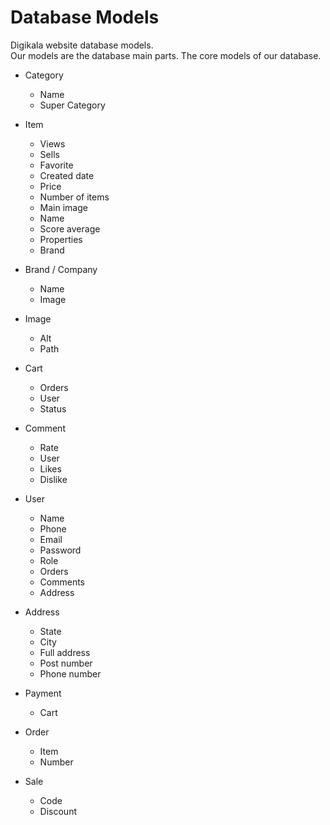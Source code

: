 # Database Models

Digikala website database models.<br />
Our models are the database main parts. The core models of our database.<br />

- Category 
	- Name 
	- Super Category 
	
- Item
	- Views
	- Sells
	- Favorite
	- Created date
	- Price 
	- Number of items
	- Main image
	- Name 
	- Score average
	- Properties
	- Brand 
	
- Brand / Company
	- Name 
	- Image

- Image
	- Alt 
	- Path

- Cart 
	- Orders
	- User
	- Status
	
- Comment
	- Rate
	- User
	- Likes
	- Dislike
	
- User 
	- Name 
	- Phone 
	- Email 
	- Password
	- Role
	- Orders 
	- Comments 
	- Address 

- Address 
	- State
	- City 
	- Full address 
	- Post number 
	- Phone number

- Payment
	- Cart 
	
- Order
	- Item 
	- Number 
	
- Sale 
	- Code 
	- Discount
